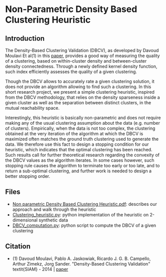 # Non-Parametric Density Based Clustering Heuristic

## Introduction 

The Density-Based Clustering Validation (DBCV), as developed by Davoud Moulavi Et al(1) in this [paper](http://epubs.siam.org/doi/pdf/10.1137/1.9781611973440.96), provides a good way of measuring the quality of a clustering, based on within-cluster density and between-cluster density connectedness. Through a newly defined kernel density function, such index efficiently assesses the quality of a given clustering.

Though the DBCV allows to accurately rate a given clustering solution, it does not provide an algorithm allowing to find such a clustering. In this short research project, we present a simple clustering heuristic, inspired from the DBCV methodology, that relies on the density sparseness inside a given cluster as well as the separation between distinct clusters, in the mutual reachability space.

Interestingly, this heuristic is basically non-parametric and does not require making any of the usual clustering assumption about the data (e.g. number of clusters). Empirically, when the data is not too complex, the clustering obtained at the very iteration of the algorithm at which the DBCV is maximized often matches the ground truth clustering used to generate the data.
We therefore use this fact to design a stopping condition for our heuristic, which indicates that the optimal clustering has been reached. Such results call for further theoretical research regarding the convexity of the DBCV values as the algorithm iterates. In some cases however, such stopping rule causes the algorithm to terminate too early or too late, and to return a sub-optimal clustering, and further work is needed to design a better stopping order.

## Files

* [Non parametric Density Based Clustering Heuristic.pdf](https://github.com/VinceFab/DBCV/blob/master/Non%20parametric%20Density%20Based%20Clustering%20Heuristic.pdf): describes our approach and walk through the heuristic
* [Clustering_heuristic.py](Clustering_heuristic.py): python implementation of the heuristic on 2-dimensional synthetic data
* [DBCV_computation.py](DBCV_computation.py): python script to compute the DBCV of a given clustering

## Citation
* (1) Davoud Moulavi, Pablo A. Jaskowiak, Ricardo J. G. B. Campello, Arthur Zimekz, Jorg Sander.
"Density-Based Clustering Validation" 
textit{SIAM} - 2014 | [paper](http://epubs.siam.org/doi/pdf/10.1137/1.9781611973440.96)
